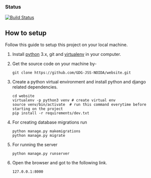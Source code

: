 ### Status
[![Build Status](https://travis-ci.org/GDG-JSS-NOIDA/website.svg?branch=master)](https://travis-ci.org/GDG-JSS-NOIDA/website/)

## How to setup

Follow this guide to setup this project on your local machine.

1. Install [python] 3.x, git and [virtualenv] in your computer.

2. Get the source code on your machine by-

    `git clone https://github.com/GDG-JSS-NOIDA/website.git`

3. Create a python virtual environment and install python and django related dependencies.

    ```shell
    cd website
    virtualenv -p python3 venv # create virtual env
    source venv/bin/activate  # run this command everytime before starting on the project
    pip install -r requirements/dev.txt
    ```
4. For creating database migrations run
    
    ```shell
    python manage.py makemigrations
    python manage.py migrate
    ```
    

5. For running the server
   
    `python manage.py runserver`

6. Open the browser and got to the following link.

    `127.0.0.1:8000`


[virtualenv]: https://virtualenv.pypa.io/
[python]: https://www.python.org/ftp/python/3.6.2/Python-3.6.2.tar.xz
